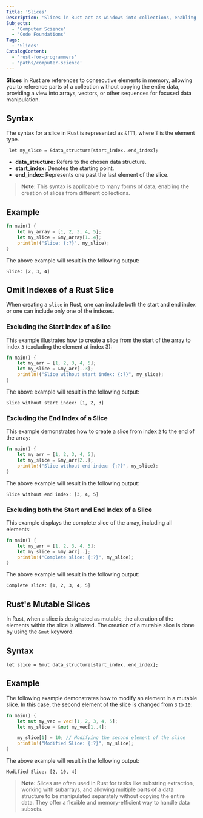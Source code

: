 ```yaml
---
Title: 'Slices'
Description: 'Slices in Rust act as windows into collections, enabling users to focus on and manipulate specific portions of the data without altering the original collection.'
Subjects:
  - 'Computer Science'
  - 'Code Foundations'
Tags:
  - 'Slices'
CatalogContent:
  - 'rust-for-programmers'
  - 'paths/computer-science'
---
```


**Slices** in Rust are references to consecutive elements in memory, allowing you to reference parts of a collection without copying the entire data, providing a view into arrays, vectors, or other sequences for focused data manipulation.

## Syntax

The syntax for a slice in Rust is represented as `&[T]`, where `T` is the element type.

```pseudo
 let my_slice = &data_structure[start_index..end_index];
```

- **data_structure:** Refers to the chosen data structure.
- **start_index:** Denotes the starting point.
- **end_index:** Represents one past the last element of the slice.

> **Note:** This syntax is applicable to many forms of data, enabling the creation of slices from different collections.

## Example

```rust
fn main() {
    let my_array = [1, 2, 3, 4, 5];
    let my_slice = &my_array[1..4];
    println!("Slice: {:?}", my_slice);
}
```

The above example will result in the following output:

```shell
Slice: [2, 3, 4]
```

## Omit Indexes of a Rust Slice

When creating a `slice` in Rust, one can include both the start and end index or one can include only one of the indexes.

### Excluding the Start Index of a Slice

This example illustrates how to create a slice from the start of the array to index `3` (excluding the element at index 3):

```rust
fn main() {
    let my_arr = [1, 2, 3, 4, 5];
    let my_slice = &my_arr[..3];
    println!("Slice without start index: {:?}", my_slice);
}
```

The above example will result in the following output:

```shell
Slice without start index: [1, 2, 3]
```

### Excluding the End Index of a Slice

This example demonstrates how to create a slice from index `2` to the end of the array:

```rust
fn main() {
    let my_arr = [1, 2, 3, 4, 5];
    let my_slice = &my_arr[2..];
    println!("Slice without end index: {:?}", my_slice);
}
```

The above example will result in the following output:

```shell
Slice without end index: [3, 4, 5]
```

### Excluding both the Start and End Index of a Slice

This example displays the complete slice of the array, including all elements:

```rust
fn main() {
    let my_arr = [1, 2, 3, 4, 5];
    let my_slice = &my_arr[..];
    println!("Complete slice: {:?}", my_slice);
}
```

The above example will result in the following output:

```shell
Complete slice: [1, 2, 3, 4, 5]
```

## Rust's Mutable Slices

In Rust, when a slice is designated as mutable, the alteration of the elements within the slice is allowed. The creation of a mutable slice is done by using the `&mut` keyword.

## Syntax

```pesudo
let slice = &mut data_structure[start_index..end_index];
```

## Example

The following example demonstrates how to modify an element in a mutable slice. In this case, the second element of the slice is changed from `3` to `10`:

```rust
fn main() {
    let mut my_vec = vec![1, 2, 3, 4, 5];
    let my_slice = &mut my_vec[1..4];

    my_slice[1] = 10; // Modifying the second element of the slice
    println!("Modified Slice: {:?}", my_slice);
}
```

The above example will result in the following output:

```shell
Modified Slice: [2, 10, 4]
```

> **Note:** Slices are often used in Rust for tasks like substring extraction, working with subarrays, and allowing multiple parts of a data structure to be manipulated separately without copying the entire data. They offer a flexible and memory-efficient way to handle data subsets.
